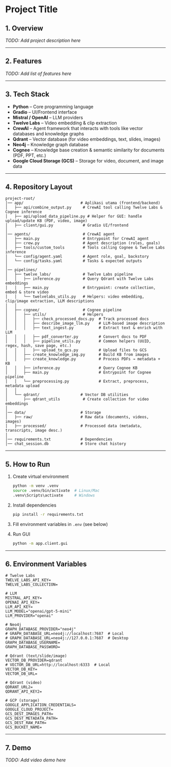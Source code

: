 # Project Title

## 1. Overview

*TODO: Add project description here*

---

## 2. Features

*TODO: Add list of features here*

---

## 3. Tech Stack

* **Python** – Core programming language
* **Gradio** – UI/Frontend interface
* **Mistral / OpenAI** – LLM providers
* **Twelve Labs** – Video embedding & clip extraction
* **CrewAI** – Agent framework that interacts with tools like vector databases and knowledge graphs
* **Qdrant** – Vector database (for video embeddings, text, slides, images)
* **Neo4j** – Knowledge graph database
* **Cognee** – Knowledge base creation & semantic similarity for documents (PDF, PPT, etc.)
* **Google Cloud Storage (GCS)** – Storage for video, document, and image data

---

## 4. Repository Layout

```
project-root/
│── app/                         # Aplikasi utama (frontend/backend)
│   ├── api/combine_output.py     # CrewAI tool calling Twelve Labs & Cognee inference
│   ├── api/upload_data_pipeline.py # Helper for GUI: handle upload/update KB (PDF, video, image)
│   ├── client/gui.py             # Gradio UI/frontend
│
│── agents/                       # CrewAI agent
│   ├── main.py                   # Entrypoint for CrewAI agent
│   ├── crew.py                   # Agent description (roles, goals)
│   ├── tools/custom_tools        # Tools calling Cognee & Twelve Labs inference
│   └── config/agent.yaml         # Agent role, goal, backstory
│   └── config/tasks.yaml         # Tasks & expected outputs
│
│── pipelines/
│   ├── twelve_labs/              # Twelve Labs pipeline
│   │   ├── inference.py          # Query Qdrant with Twelve Labs embeddings
│   │   ├── main.py               # Entrypoint: create collection, embed & store video
│   │   └── twelvelabs_utils.py   # Helpers: video embedding, clip/image extraction, LLM descriptions
│   │
│   ├── cognee/                   # Cognee pipeline
│   │   ├── utils/                # Helpers
│   │   │   ├── check_processed_docs.py  # Track processed docs
│   │   │   ├── describe_image_llm.py    # LLM-based image description
│   │   │   ├── text_ingest.py           # Extract text & enrich with LLM
│   │   │   ├── pdf_converter.py         # Convert docs to PDF
│   │   │   ├── pipeline_utils.py        # Common helpers (UUID, regex, hash, save page, etc.)
│   │   │   ├── upload_to_gcs.py         # Upload files to GCS
│   │   ├── create_knowledge_img.py      # Build KB from images
│   │   ├── create_knowledge.py          # Process PDFs → metadata + KB
│   │   ├── inference.py                 # Query Cognee KB
│   │   ├── main.py                      # Entrypoint for Cognee pipeline
│   │   └── preprocessing.py             # Extract, preprocess, metadata upload
│   │
│   └── qdrant/                  # Vector DB utilities
│       ├── qdrant_utils          # Create collection for video embeddings
│
│── data/                        # Storage
│   ├── raw/                     # Raw data (documents, videos, images)
│   ├── processed/               # Processed data (metadata, transcripts, image desc.)
│
│── requirements.txt             # Dependencies
│── chat_session.db              # Store chat history
```

---

## 5. How to Run

1. Create virtual environment

   ```bash
   python -m venv .venv
   source .venv/bin/activate  # Linux/Mac
   .venv\Scripts\activate     # Windows
   ```
2. Install dependencies

   ```bash
   pip install -r requirements.txt
   ```
3. Fill environment variables in `.env` (see below)
4. Run GUI

   ```bash
   python -m app.client.gui
   ```

---

## 6. Environment Variables

```env
# Twelve Labs
TWELVE_LABS_API_KEY=
TWELVE_LABS_COLLECTION=

# LLM
MISTRAL_API_KEY=
OPENAI_API_KEY=
LLM_API_KEY=
LLM_MODEL="openai/gpt-5-mini"
LLM_PROVIDER="openai"

# Neo4j
GRAPH_DATABASE_PROVIDER="neo4j"
# GRAPH_DATABASE_URL=neo4j://localhost:7687  # Local
# GRAPH_DATABASE_URL=neo4j://127.0.0.1:7687  # Desktop
GRAPH_DATABASE_USERNAME=
GRAPH_DATABASE_PASSWORD=

# Qdrant (text/slide/image)
VECTOR_DB_PROVIDER=qdrant
# VECTOR_DB_URL=http://localhost:6333  # Local
VECTOR_DB_KEY=
VECTOR_DB_URL=

# Qdrant (video)
QDRANT_URL2=
QDRANT_API_KEY2=

# GCP (storage)
GOOGLE_APPLICATION_CREDENTIALS=
GOOGLE_CLOUD_PROJECT=
GCS_DEST_IMAGES_PATH=
GCS_DEST_METADATA_PATH=
GCS_DEST_RAW_PATH=
GCS_BUCKET_NAME=
```

---

## 7. Demo

*TODO: Add video demo here*
